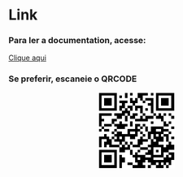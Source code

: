 # Link

### Para ler a documentation, acesse:

<div>

<a href="https://github.com/DevLucasLourenco/AllWhatsPy">Clique aqui</a>
  
</div>

<h3> Se preferir, escaneie o QRCODE </h3>

<div align="center"
     
<a href="https://github.com/DevLucasLourenco/AllWhatsPy">

<img src="utilidades/qrcode_permanente_allwhatspy.png">  

</a>

</div> 
